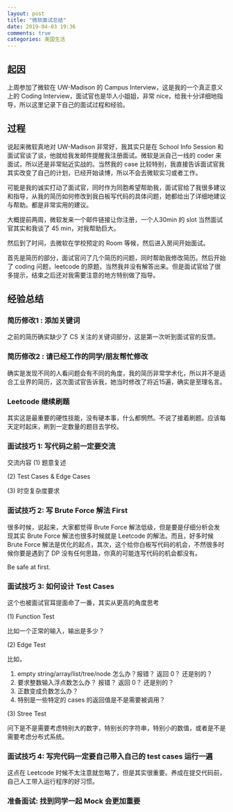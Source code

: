 ```yaml
---
layout: post
title: "微软面试总结"
date: 2019-04-03 19:36
comments: true
categories: 美国生活
---
```


## 起因

上周参加了微软在 UW-Madison 的 Campus Interview，这是我的一个真正意义上的 Coding Interview，面试官也是华人小姐姐，非常 nice，给我十分详细地指导，所以这里记录下自己的面试过程和经验。

<!--more-->

## 过程

说起来微软真地对 UW-Madison 非常好，我其实只是在 School Info Session 和面试官谈了谈，他就给我发邮件提醒我注册面试。微软是派自己一线的 coder 来面试，所以还是非常贴近实战的。当然我的 case 比较特别，我直接告诉面试官我其实改变了自己的计划，已经开始读博，所以不会去微软实习或者工作。

可能是我的诚实打动了面试官，同时作为同胞希望帮助我，面试官给了我很多建议和指导，从我的简历如何修改到我白板写代码的具体问题，她都给出了详细地建议与帮助。都是非常实用的建议。

大概提前两周，微软发来一个邮件链接让你注册，一个人30min 的 slot 当然面试官其实和我谈了 45 min，对我帮助巨大。

然后到了时间，去微软在学校预定的 Room 等候，然后进入房间开始面试。

首先是简历的部分，面试官问了几个简历的问题，同时帮助我修改简历。然后开始了 coding 问题，leetcode 的原题，当然我并没有解答出来。但是面试官给了很多提示，结束之后还对我需要注意的地方特别做了指导。

## 经验总结

### 简历修改1 : 添加关键词

之前的简历确实缺少了 CS 关注的关键词部分，这是第一次听到面试官的反馈。

### 简历修改2 : 请已经工作的同学/朋友帮忙修改

确实是发现不同的人看问题会有不同的角度，我的简历非常学术化，所以并不是适合工业界的简历，这次面试官告诉我，她当时修改了将近15遍，确实是至理名言。

### Leetcode 继续刷题

其实这是最重要的硬性技能，没有硬本事，什么都惘然。不说了接着刷题。应该每天定时起床，刷到一定数量的题目去学校。

### 面试技巧 1: 写代码之前一定要交流
交流内容
(1) 题意复述

(2) Test Cases & Edge Cases

(3) 时空复杂度要求

### 面试技巧 2: 写 Brute Force 解法 First

很多时候，说起来，大家都觉得 Brute Force 解法低级，但是要是仔细分析会发现其实 Brute Force 解法也很多时候就是 Leetcode 的解法。而且，好多时候 Brute Force 解法是优化的起点，其次，这个给你白板写代码的机会，不然很多时候你要是遇到了 DP 没有任何思路，你真的可能连写代码的机会都没有。

Be safe at first.

### 面试技巧 3: 如何设计 Test Cases

这个也被面试官耳提面命了一番，其实从更高的角度思考

(1) Function Test

比如一个正常的输入，输出是多少？

(2) Edge Test

比如，

1. empty string/array/list/tree/node 怎么办？报错？ 返回 0？ 还是别的？
2. 要求整数输入浮点数怎么办？ 报错？ 返回 0？ 还是别的？
3. 正数变成负数怎么办？
4. 特别是一些特定的 cases 的返回值是不是需要被调用？

(3) Stree Test

问下是不是需要考虑特别大的数字，特别长的字符串，特别小的数值，或者是不是需要考虑分布式系统。

### 面试技巧 4: 写完代码一定要自己带入自己的 test cases 运行一遍

这点在 Leetcode 时候不太注意就忽略了，但是其实很重要。养成在提交代码前，自己人工带入运行程序的好习惯。


### 准备面试: 找到同学一起 Mock 会更加重要


